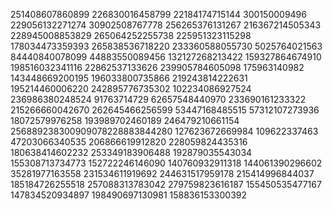 251408607860899
226830016458799
22184174715144
300150009496
229056132271274
30902508767778
256265376131267
216367214505343
228945008853829
265064252255738
225951323115298
178034473359393
265838536718220
233360588055730
5025764021563
84440840078099
44883550089456
132127268213422
159327864674910
198516032341116
22862537133626
239905784605098
175963140982
143448669200195
196033800735866
219243814222631
195214460006220
242895776735302
102234086927524
236986380248524
91763714729
62657548440970
233690161233322
215266660042670
262645466256599
53447168485515
57312107273936
18072579976258
193989702460189
246479210661154
256889238300909078228883844280
127623672669984
109622337463
47203066340535
206866619912820
228059824435316
180638414602232
253349183906488
192879035543034
155308713734773
152722246146090
140760932911318
144061390296602
35281977163558
231534611919692
244631517959178
215414996844037
185184726255518
257088313783042
279759823616187
155450535477167
147834520934897
198490697130981
158836153300392
